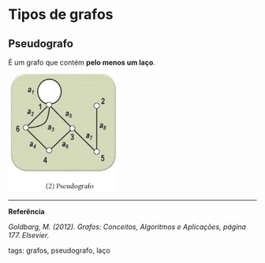 # Tipos de grafos

## Pseudografo

É um grafo que contém **pelo menos um laço**.

![pseudografo](img/p0003-0.jpeg)

---

**Referência**

_Goldbarg, M. (2012). Grafos: Conceitos, Algoritmos e Aplicações, página 177. Elsevier._

tags: grafos, pseudografo, laço
